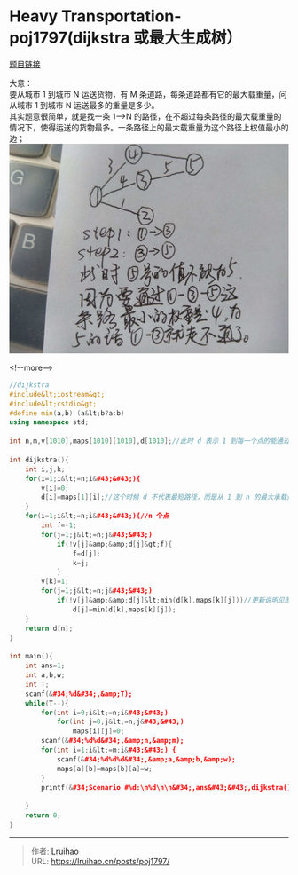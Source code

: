 # Heavy Transportation-poj1797(dijkstra 或最大生成树）


[题目链接](http://poj.org/problem?id=1797)

大意：  
要从城市 1 到城市 N 运送货物，有 M 条道路，每条道路都有它的最大载重量，问从城市 1 到城市 N 运送最多的重量是多少。  
其实题意很简单，就是找一条 1--&gt;N 的路径，在不超过每条路径的最大载重量的情况下，使得运送的货物最多。一条路径上的最大载重量为这个路径上权值最小的边；
![更新](images/update.jpg)

&lt;!--more--&gt;

```cpp
//dijkstra
#include&lt;iostream&gt;
#include&lt;cstdio&gt;
#define min(a,b) (a&lt;b?a:b)
using namespace std;

int n,m,v[1010],maps[1010][1010],d[1010];//此时 d 表示 1 到每一个点的能通过的最大的重量

int dijkstra(){
    int i,j,k;
    for(i=1;i&lt;=n;i&#43;&#43;){
        v[i]=0;
        d[i]=maps[1][i];//这个时候 d 不代表最短路径，而是从 1 到 n 的最大承载量
    }
    for(i=1;i&lt;=n;i&#43;&#43;){//n 个点
        int f=-1;
        for(j=1;j&lt;=n;j&#43;&#43;)
            if(!v[j]&amp;&amp;d[j]&gt;f){
                f=d[j];
                k=j;
            }
        v[k]=1;
        for(j=1;j&lt;=n;j&#43;&#43;)
            if(!v[j]&amp;&amp;d[j]&lt;min(d[k],maps[k][j]))//更新说明见图解
                d[j]=min(d[k],maps[k][j]);
    }
    return d[n];
}

int main(){
    int ans=1;
    int a,b,w;
    int T;
    scanf(&#34;%d&#34;,&amp;T);
    while(T--){
        for(int i=0;i&lt;=n;i&#43;&#43;)
            for(int j=0;j&lt;=n;j&#43;&#43;)
                maps[i][j]=0;
        scanf(&#34;%d%d&#34;,&amp;n,&amp;m);
        for(int i=1;i&lt;=m;i&#43;&#43;) {
            scanf(&#34;%d%d%d&#34;,&amp;a,&amp;b,&amp;w);
            maps[a][b]=maps[b][a]=w;
        }
        printf(&#34;Scenario #%d:\n%d\n\n&#34;,ans&#43;&#43;,dijkstra());

    }
    return 0;
}
```


---

> 作者: [Lruihao](https://github.com/Lruihao)  
> URL: https://lruihao.cn/posts/poj1797/  

